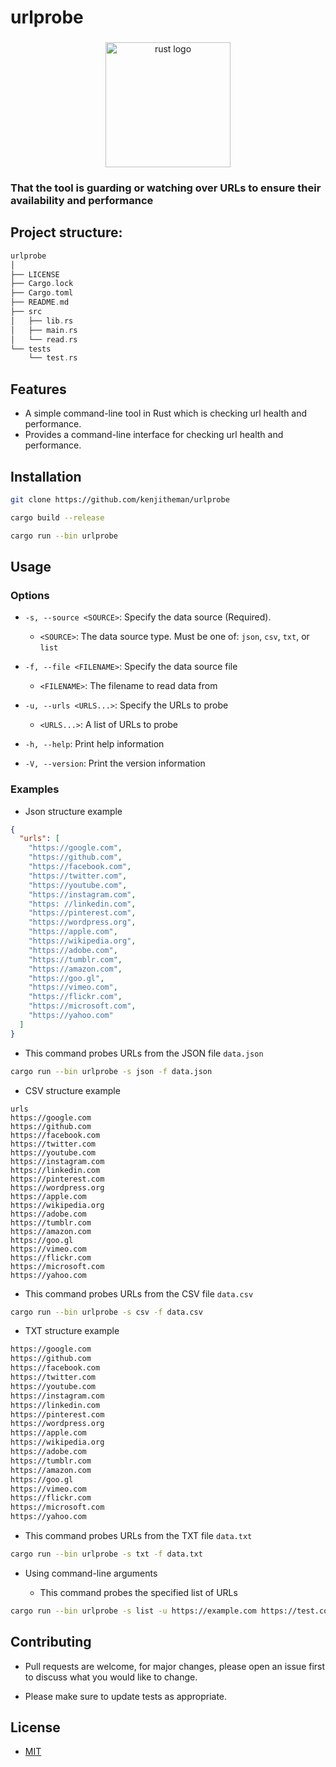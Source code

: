 # urlprobe

###

<div align="center">
  <img src="https://cdn.jsdelivr.net/gh/devicons/devicon/icons/rust/rust-plain.svg" height="200" alt="rust logo"  />
</div>

###

### That the tool is guarding or watching over URLs to ensure their availability and performance

## Project structure:

```rust
urlprobe
│
├── LICENSE
├── Cargo.lock
├── Cargo.toml
├── README.md
├── src
│   ├── lib.rs
│   ├── main.rs
│   └── read.rs
└── tests
    └── test.rs
```

## Features

- A simple command-line tool in Rust which is checking url health and performance.
- Provides a command-line interface for checking url health and performance.

## Installation

```sh
git clone https://github.com/kenjitheman/urlprobe
```

```sh
cargo build --release
```

```sh
cargo run --bin urlprobe
```

## Usage

### Options

- `-s, --source <SOURCE>`: Specify the data source (Required).
  - `<SOURCE>`: The data source type. Must be one of: `json`, `csv`, `txt`, or `list`

- `-f, --file <FILENAME>`: Specify the data source file
  - `<FILENAME>`: The filename to read data from

- `-u, --urls <URLS...>`: Specify the URLs to probe
  - `<URLS...>`: A list of URLs to probe

- `-h, --help`: Print help information

- `-V, --version`: Print the version information

### Examples

- Json structure example

```json
{
  "urls": [
    "https://google.com",
    "https://github.com",
    "https://facebook.com",
    "https://twitter.com",
    "https://youtube.com",
    "https://instagram.com",
    "https: //linkedin.com",
    "https://pinterest.com",
    "https://wordpress.org",
    "https://apple.com",
    "https://wikipedia.org",
    "https://adobe.com",
    "https://tumblr.com",
    "https://amazon.com",
    "https://goo.gl",
    "https://vimeo.com",
    "https://flickr.com",
    "https://microsoft.com",
    "https://yahoo.com"
  ]
}
```

- This command probes URLs from the JSON file `data.json`

```sh
cargo run --bin urlprobe -s json -f data.json
```

- CSV structure example

```csv
urls
https://google.com
https://github.com
https://facebook.com
https://twitter.com
https://youtube.com
https://instagram.com
https://linkedin.com
https://pinterest.com
https://wordpress.org
https://apple.com
https://wikipedia.org
https://adobe.com
https://tumblr.com
https://amazon.com
https://goo.gl
https://vimeo.com
https://flickr.com
https://microsoft.com
https://yahoo.com
```

- This command probes URLs from the CSV file `data.csv`

```sh
cargo run --bin urlprobe -s csv -f data.csv
```

- TXT structure example

```txt
https://google.com
https://github.com
https://facebook.com
https://twitter.com
https://youtube.com
https://instagram.com
https://linkedin.com
https://pinterest.com
https://wordpress.org
https://apple.com
https://wikipedia.org
https://adobe.com
https://tumblr.com
https://amazon.com
https://goo.gl
https://vimeo.com
https://flickr.com
https://microsoft.com
https://yahoo.com
```

- This command probes URLs from the TXT file `data.txt`

```sh
cargo run --bin urlprobe -s txt -f data.txt
```

- Using command-line arguments

    - This command probes the specified list of URLs

```sh
cargo run --bin urlprobe -s list -u https://example.com https://test.com
```

## Contributing

- Pull requests are welcome, for major changes, please open an issue first to
  discuss what you would like to change.

- Please make sure to update tests as appropriate.

## License

- [MIT](https://choosealicense.com/licenses/mit/)
